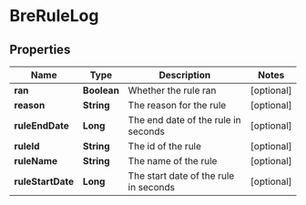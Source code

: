 
# BreRuleLog

## Properties
Name | Type | Description | Notes
------------ | ------------- | ------------- | -------------
**ran** | **Boolean** | Whether the rule ran |  [optional]
**reason** | **String** | The reason for the rule |  [optional]
**ruleEndDate** | **Long** | The end date of the rule in seconds |  [optional]
**ruleId** | **String** | The id of the rule |  [optional]
**ruleName** | **String** | The name of the rule |  [optional]
**ruleStartDate** | **Long** | The start date of the rule in seconds |  [optional]



